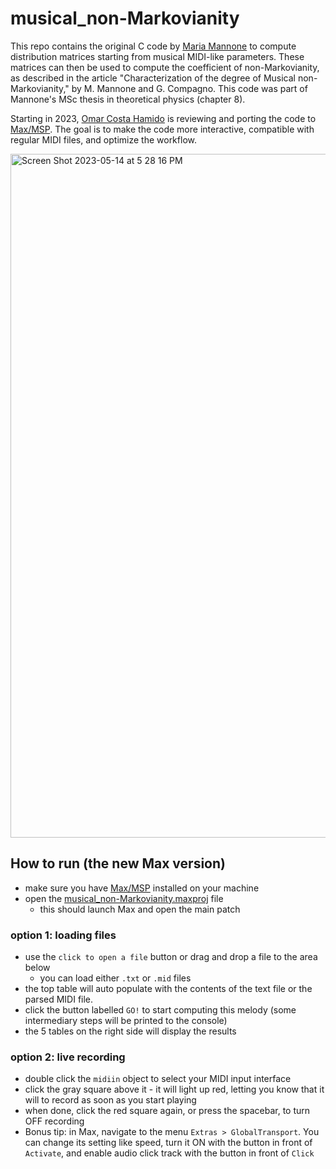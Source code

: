 # musical_non-Markovianity

This repo contains the original C code by [Maria Mannone](http://mariamannone.com/) to compute distribution matrices starting from musical MIDI-like parameters. These matrices can then be used to compute the coefficient of non-Markovianity, as described in the article "Characterization of the degree of Musical non-Markovianity," by M. Mannone and G. Compagno. This code was part of Mannone's MSc thesis in theoretical physics (chapter 8).

Starting in 2023, [Omar Costa Hamido](https://omarcostahamido.com) is reviewing and porting the code to [Max/MSP](https://cycling74.com). The goal is to make the code more interactive, compatible with regular MIDI files, and optimize the workflow.

<img width="1094" alt="Screen Shot 2023-05-14 at 5 28 16 PM" src="https://github.com/omarcostahamido/musical_non-Markovianity/assets/18335360/76e196f9-e566-43bf-b3f7-fc725f1c9004">

<!-- <img width="1102" alt="Screen Shot 2023-05-12 at 5 47 35 PM" src="https://github.com/omarcostahamido/musical_non-Markovianity/assets/18335360/7053ed65-082b-49e0-bef5-19d05e45e47b"> -->

## How to run (the new Max version)

- make sure you have [Max/MSP](https://cycling74.com) installed on your machine
- open the [musical_non-Markovianity.maxproj](/musical_non-Markovianity/musical_non-Markovianity.maxproj) file
  - this should launch Max and open the main patch

### option 1: loading files
- use the `click to open a file` button or drag and drop a file to the area below
  - you can load either `.txt` or `.mid` files
- the top table will auto populate with the contents of the text file or the parsed MIDI file.
- click the button labelled `GO!` to start computing this melody (some intermediary steps will be printed to the console)
- the 5 tables on the right side will display the results

### option 2: live recording
- double click the `midiin` object to select your MIDI input interface
- click the gray square above it - it will light up red, letting you know that it will to record as soon as you start playing
- when done, click the red square again, or press the spacebar, to turn OFF recording
- Bonus tip: in Max, navigate to the menu `Extras > GlobalTransport`. You can change its setting like speed, turn it ON with the button in front of `Activate`, and enable audio click track with the button in front of `Click`
